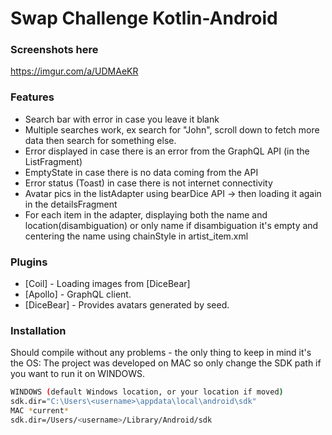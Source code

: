 # Swap Challenge Kotlin-Android

### Screenshots here

https://imgur.com/a/UDMAeKR

### Features

- Search bar with error in case you leave it blank
- Multiple searches work, ex search for "John", scroll down to fetch more data then search for something else.
- Error displayed in case there is an error from the GraphQL API (in the ListFragment)
- EmptyState in case there is no data coming from the API
- Error status (Toast) in case there is not internet connectivity
- Avatar pics in the listAdapter using bearDice API -> then loading it again in the detailsFragment
- For each item in the adapter, displaying both the name and location(disambiguation) or only name if disambiguation it's empty and centering the name using chainStyle in artist_item.xml

### Plugins

- [Coil] - Loading images from [DiceBear]
- [Apollo] - GraphQL client.
- [DiceBear] - Provides avatars generated by seed.

### Installation

Should compile without any problems - the only thing to keep in mind it's the OS:
The project was developed on MAC so only change the SDK path if you want to run it on WINDOWS.

```sh
WINDOWS (default Windows location, or your location if moved)
sdk.dir="C:\Users\<username>\appdata\local\android\sdk"
MAC *current*
sdk.dir=/Users/<username>/Library/Android/sdk
```
